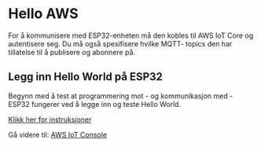 # Hello AWS

For å kommunisere med ESP32-enheten må den kobles til AWS IoT Core og autentisere seg. Du må også spesifisere hvilke MQTT- topics den har tillatelse til å publisere og abonnere på.

## Legg inn Hello World på ESP32
Begynn med å test at programmering mot - og kommunikasjon med - ESP32 fungerer ved å legge inn og teste Hello World.

[Klikk her for instruksjoner](https://github.com/knowit/esp32-intro/blob/main/Leksjoner/HelloWorld/README.md)

Gå videre til: [AWS IoT Console](./esp32awsiot_2.md)
